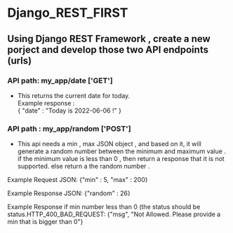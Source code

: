 # Django_REST_FIRST

## Using Django REST Framework , create a new porject and develop those two API endpoints (urls)

### API path:  my_app/date  ['GET']
- This returns the current date for today.    
Example response :           
       { "date" : "Today is 2022-06-06 !" }
       
       
       
### API path : my_app/random ['POST']
- This api needs a min , max JSON object , and based on it, it will generate a random number between the minimum and maximum value . if the minimum value is less than 0 , then return a response that it is not supported. else return a the random number .     

Example Request JSON: 
     {"min" : 5, "max" : 200}
     
     
Example Response JSON:
       {"random" : 26}

Example Response if min number less than 0 (the status should be status.HTTP_400_BAD_REQUEST:
    {"msg", "Not Allowed. Please provide a min that is bigger than 0"}
    

